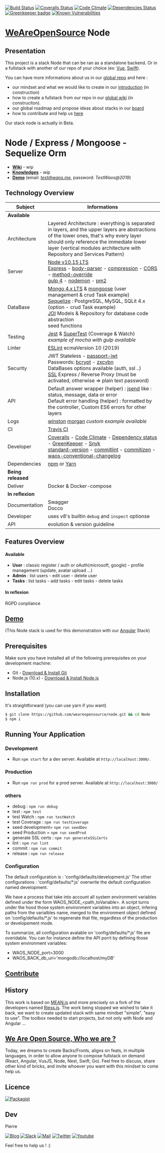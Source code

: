 [![Build Status](https://badges.weareopensource.me/travis/weareopensource/Node.svg?style=flat-square)](https://travis-ci.org/weareopensource/Node) [![Coveralls Status](https://badges.weareopensource.me/coveralls/github/weareopensource/Node.svg?style=flat-square)](https://coveralls.io/github/weareopensource/Node) [![Code Climate](https://badges.weareopensource.me/codeclimate/maintainability-percentage/weareopensource/Node.svg?style=flat-square)](https://codeclimate.com/github/weareopensource/Node/maintainability)
 [![Dependencies Status](https://david-dm.org/weareopensource/node.svg?style=flat-square)](https://david-dm.org/weareopensource/node) [![Greenkeeper badge](https://badges.greenkeeper.io/weareopensource/Node.svg?style=flat-square)](https://greenkeeper.io/)
 [![Known Vulnerabilities](https://snyk.io/test/github/weareopensource/node/badge.svg?style=flat-square)](https://snyk.io/test/github/weareopensource/node)

# [WeAreOpenSource](https://weareopensource.me) Node

## Presentation

This project is a stack Node that can be ran as a standalone backend. Or in a fullstack with another of our repo of your choice (ex: [Vue](https://github.com/weareopensource/Vue), [Swift](https://github.com/weareopensource/Swift)). 

You can have more informations about us in our [global repo](https://github.com/weareopensource/weareopensource.github.io) and here : 

* our mindset and what we would like to create in our [introduction](https://weareopensource.me/introduction/) (in construction)
* how to create a fullstack from our repo in our [global wiki](https://github.com/weareopensource/weareopensource.github.io/wiki) (in construciton).
* our global roadmap and propose ideas about stacks in our [board](https://github.com/weareopensource/weareopensource.github.io/projects/1)
* how to contribute and help us [here](https://github.com/weareopensource/weareopensource.github.io/blob/master/CONTRIBUTE.md)

Our stack node is actually in Beta. 

# Node / Express / Mongoose - Sequelize Orm

* [**Wiki**](https://github.com/weareopensource/Node/blob/master/WIKI.md) - wip
* [**Knowledges**](https://github.com/weareopensource/Node/blob/master/KNOWLEDGES.md) - wip
* [**Demo**](https://node.weareopensource.me) (email: *test@waos.me*, password: *TestWaos@2019*)

## Technology Overview

| Subject | Informations
| ------- | --------
| **Available** | 
| Architecture | Layered Architecture : everything is separated in layers, and the upper layers are abstractions of the lower ones, that's why every layer should only reference the immediate lower layer (vertical modules architecture with Repository and Services Pattern)
| Server  | [Node v10.15 LTS](https://nodejs.org/en/) <br> [Express](https://github.com/expressjs/express) - [body-parser](https://github.com/expressjs/body-parser) - [compression](https://github.com/expressjs/compression) - [CORS](https://github.com/expressjs/cors) - [method-override](https://github.com/expressjs/method-override) <br> [gulp 4](https://github.com/gulpjs/gulp) - [nodemon](https://github.com/remy/nodemon) - [pm2](https://github.com/Unitech/pm2)
| DataBase  | [Mongo 4.x LTS](https://www.mongodb.com/download-center/community) &  [mongoose](https://github.com/Automattic/mongoose) (user management & crud Task example) <br> [Sequelize](https://github.com/sequelize/sequelize) : PostgreSQL, MySQL, SQLit 4.x (option - crud Task example) <br> [JOI](https://github.com/hapijs/joi) Models & Repository for database code abstraction <br> seed functions
| Testing |  [Jest](https://github.com/facebook/jest) & [SuperTest](https://github.com/visionmedia/supertest) (Coverage & Watch) <br> *example of mocha with gulp available*
| Linter  | [ESLint](https://github.com/eslint/eslint) ecmaVersion 10 (2019)
| Security | JWT Stateless - [passport-jwt](https://github.com/themikenicholson/passport-jwt) <br> Passwords: [bcrypt](https://en.wikipedia.org/wiki/Bcrypt) - [zxcvbn](https://github.com/dropbox/zxcvbn) <br> DataBases options available (auth, ssl ..) <br> [SSL](https://github.com/weareopensource/Node/blob/master/WIKI.md#SSL) Express / Reverse Proxy (must be activated, otherwise => plain text password)
| API | Default answer wrapper (helper) : [jsend](https://github.com/omniti-labs/jsend) like : status, message, data or error <br>  Default error handling (helper) : formatted by the controller, Custom ES6 errors for other layers
| Logs | [winston](https://github.com/winstonjs/winston) [morgan](https://github.com/expressjs/morgan) *custom example available*
| CI  | [Travis CI](https://travis-ci.org/weareopensource/Node) 
| Developer  | [Coveralls](https://coveralls.io/github/weareopensource/Node) - [Code Climate](https://codeclimate.com/github/weareopensource/Node) - [Dependency status](https://david-dm.org/weareopensource/node) - [GreenKeeper](https://greenkeeper.io) - [Snyk](https://snyk.io/test/github/weareopensource/node) <br> [standard-version](https://github.com/conventional-changelog/standard-version) - [commitlint](https://github.com/conventional-changelog/commitlint) - [commitizen](https://github.com/commitizen/cz-cli) - [waos-conventional-changelog](https://github.com/WeAreOpenSourceProjects/waos-conventional-changelog)
| Dependencies  | [npm](https://www.npmjs.com) or [Yarn](https://yarnpkg.com/en/)
| **Being released** | 
| Deliver | Docker & Docker-compose
| **In reflexion** | 
| Documentation  | Swagger <br> Docco 
| Developer  | uses v8's builtin `debug` and `inspect` optionse
| API | evolution & version guideline 

## Features Overview

#### Available

* **User** : classic register / auth or oAuth(microsoft, google) - profile management (update, avatar upload ...)
* **Admin** : list users - edit user - delete user
* **Tasks** : list tasks - add tasks - edit tasks - delete tasks

#### In reflexion

RGPD conpliance 

## [Demo](http://meanie.weareopensource.me)  
(This Node stack is used for this demonstration with our [Angular](https://github.com/weareopensource/Angular) Stack)

## Prerequisites
Make sure you have installed all of the following prerequisites on your development machine:
* Git - [Download & Install Git](https://git-scm.com/downloads)
* Node.js (10.x) - [Download & Install Node.js](https://nodejs.org/en/download/)

## Installation
It's straightforward (you can use yarn if you want)
```bash
$ git clone https://github.com/weareopensource/node.git && cd Node
$ npm i 
```

## Running Your Application

### Development
* Run `npm start` for a dev server. Available at `http://localhost:3000/`.

### Production
* Run `npm run prod` for a prod server. Available at `http://localhost:3000/`

### others 

* debug : `npm run debug`
* test : `npm test`
* test Watch : `npm run testWatch `
* test Coverage : `npm run testCoverage `
* seed development= `npm run seedDev`
* seed Production = `npm run seedProd`
* generate SSL certs : `npm run generateSSLCerts`
* lint : `npm run lint`
* commit : `npm run commit`
* release : `npm run release`

### Configuration

The default configuration is : 'config/defaults/development.js'
The other configurations : 'config/defaults/*.js' overwrite the default configuration named development. 

We have a process that take into account all system environment variables defined under the form WAOS_NODE_<path_toVariable>. A script turns under the hood those system environment variables into an object, infering paths from the varialbles name, merged to the environment object defined on 'config/defaults/*.js' to regenerate that file, regardless of the production or developement mode.

To summarize, all configuration avalable on 'config/defaults/*.js' file are overidable. You can for instance define the API porrt by defining those system environment variables:

-  WAOS_NODE_port=3000
-  WAOS_BACK_db_uri='mongodb://localhost/myDB'

## [Contribute](https://github.com/weareopensource/weareopensource.github.io/blob/master/CONTRIBUTE.md)

## History

This work is based on [MEAN.js](http://meanjs.org) and more precisely on a fork of the developers named [Riess.js](https://github.com/lirantal/Riess.js). The work being stopped we wished to take it back, we want to create updated stack with same mindset "simple", "easy to use". The toolbox needed to start projects, but not only with Node and Angular ...

## [We Are Open Source, Who we are ?](https://weareopensource.me)
Today, we dreams to create Backs/Fronts, aligns on feats, in multiple languages, in order to allow anyone to compose fullstack on demand (React, Angular, VusJS, Node, Nest, Swift, Go).
Feel free to discuss, share other kind of bricks, and invite whoever you want with this mindset to come help us.

## Licence

[![Packagist](https://badges.weareopensource.me/packagist/l/doctrine/orm.svg?style=flat-square)](/LICENSE.md)

## Dev

Pierre 

[![Blog](https://badges.weareopensource.me/badge/Read-WAOS%20Blog-1abc9c.svg?style=flat-square)](https://weareopensource.me) [![Slack](https://badges.weareopensource.me/badge/Chat-WAOS%20Slack-d0355b.svg?style=flat-square)](mailto:weareopensource.me@gmail.com?subject=Join%20Slack&body=Hi,%20I%20found%20your%20community%20We%20Are%20Open%20Source.%20I%20would%20be%20interested%20to%20join%20the%20Slack%20to%20share%20and%20discuss,%20Thanks) [![Mail](https://badges.weareopensource.me/badge/Contact-me%20by%20mail-00a8ff.svg?style=flat-square)](mailto:weareopensource.me@gmail.com?subject=Contact) [![Twitter](https://badges.weareopensource.me/badge/Follow-me%20on%20Twitter-3498db.svg?style=flat-square)](https://twitter.com/pbrisorgueil?lang=fr)  [![Youtube](https://badges.weareopensource.me/badge/Watch-me%20on%20Youtube-e74c3c.svg?style=flat-square)](https://www.youtube.com/channel/UCIIjHtrZL5-rFFupn7c3OtA)

Feel free to help us ! :) 
